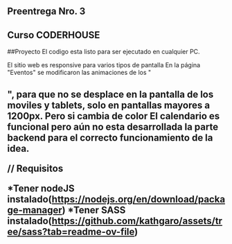 ## Preentrega Nro. 3
## Curso CODERHOUSE

##Proyecto 
El codigo esta listo para ser ejecutado en cualquier PC.

El sitio web es responsive para varios tipos de pantalla
En la página "Eventos" se modificaron las animaciones de los "<h2>", para que no se desplace en la pantalla de los moviles y tablets, solo en pantallas mayores a 1200px. Pero si cambia de color
El calendario es funcional pero aún no esta desarrollada la parte backend para el correcto funcionamiento de la idea.

// Requisitos

*Tener nodeJS instalado(https://nodejs.org/en/download/package-manager) 
*Tener SASS instalado(https://github.com/kathgaro/assets/tree/sass?tab=readme-ov-file)


